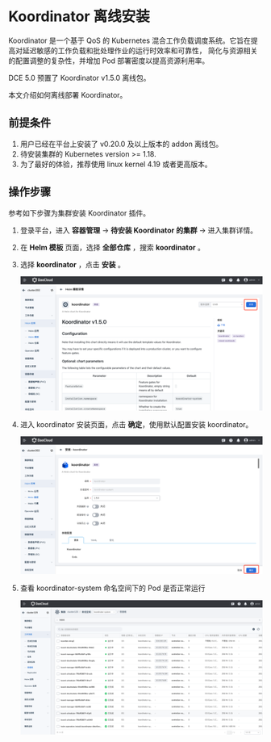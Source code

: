 # Koordinator 离线安装

Koordinator 是一个基于 QoS 的 Kubernetes 混合工作负载调度系统。它旨在提高对延迟敏感的工作负载和批处理作业的运行时效率和可靠性，
简化与资源相关的配置调整的复杂性，并增加 Pod 部署密度以提高资源利用率。

DCE 5.0 预置了 Koordinator v1.5.0 离线包。 

本文介绍如何离线部署 Koordinator。

## 前提条件

1. 用户已经在平台上安装了 v0.20.0 及以上版本的 addon 离线包。
2. 待安装集群的 Kubernetes version >= 1.18.
3. 为了最好的体验，推荐使用 linux kernel 4.19 或者更高版本。

## 操作步骤

参考如下步骤为集群安装 Koordinator 插件。

1. 登录平台，进入 __容器管理__ -> __待安装 Koordinator 的集群__ -> 进入集群详情。

2. 在 __Helm 模板__ 页面，选择 __全部仓库__ ，搜索 __koordinator__ 。

3. 选择 __koordinator__ ，点击 __安装__ 。

    ![点击安装](../images/koordinator_helm.png)

4. 进入 koordinator 安装页面，点击 __确定__，使用默认配置安装 koordinator。

    ![使用默认配置](../images/koordinator_install.png)

5. 查看 koordinator-system 命名空间下的 Pod 是否正常运行

    ![查看Pod](../images/koordinator_system_pod.png)
